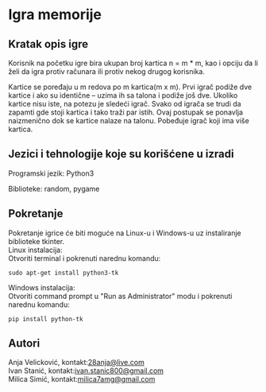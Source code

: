 # Igra memorije
## Kratak opis igre
Korisnik na početku igre bira ukupan broj kartica n = m * m, kao i opciju da li želi da igra protiv računara ili protiv nekog drugog korisnika.

Kartice se poređaju u m redova po m kartica(m x m). Prvi igrač podiže dve kartice i ako su identične – uzima ih sa talona i podiže još dve. Ukoliko kartice nisu iste, na potezu je sledeći igrač. Svako od igrača se trudi da zapamti gde stoji kartica i tako traži par istih. Ovaj postupak se ponavlja naizmenično dok se kartice nalaze na talonu. Pobeđuje igrač koji ima više kartica.
## Jezici i tehnologije koje su korišćene u izradi
Programski jezik: Python3 

Biblioteke: random, pygame
## Pokretanje
Pokretanje igrice će biti moguće na Linux-u i Windows-u uz instaliranje biblioteke tkinter.  
Linux instalacija:  
Otvoriti terminal i pokrenuti narednu komandu:
  
`sudo apt-get install python3-tk`   

Windows instalacija:  
Otvoriti command prompt u "Run as Administrator" modu i pokrenuti narednu komandu:   
  
`pip install python-tk`

## Autori
Anja Velicković, kontakt:28anja@live.com  
Ivan Stanić, kontakt:ivan.stanic800@gmail.com  
Milica Simić, kontakt:milica7amg@gmail.com
